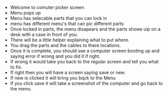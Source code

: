 - Welcome to comuter picker screen
- Menu pops up
- Menu has selecable parts that you can lock in
- menu has different menu's that can pic different parts
- Once locked in parts, the menu disapears and the parts showe uip on a desk with a case in front of you. 
- There will be a little helper explaining what to put where. 
- You drag the parts and the cables to there locations.
- Once it is complete, you should see a computer screen booting up and saying error if wrong and you did it if right.
- If wrong it would take you back to the regular screen and tell you what to fix. 
- If right then you will have a screen saying save or new. 
- If new is clicked it will bring you bqck to the Menu
- If you click save it will take a screenshot of the computer and go back to the menu. 